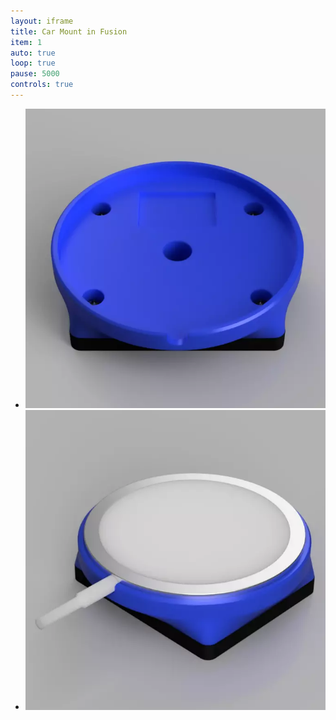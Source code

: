 ```yaml
---
layout: iframe
title: Car Mount in Fusion
item: 1
auto: true
loop: true
pause: 5000
controls: true
---
```


* ![Front](/assets/images/posts/2021/magsafecarmount/fusionfrontrender.webp)
* ![Home](/assets/images/posts/2021/magsafecarmount/fusionhomerender.webp)